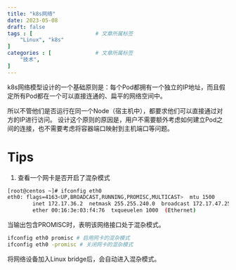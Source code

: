 ```yaml
---
title: "k8s网络"
date: 2023-05-08
draft: false
tags : [                    # 文章所属标签
    "Linux", "k8s"
]
categories : [              # 文章所属标签
    "技术",
]
---
```


k8s网络模型设计的一个基础原则是：每个Pod都拥有一个独立的IP地址，而且假定所有Pod都在一个可以直接连通的、扁平的网络空间中。

所以不管他们是否运行在同一个Node（宿主机中），都要求他们可以直接通过对方的IP进行访问。
设计这个原则的原因是，用户不需要额外考虑如何建立Pod之间的连接，也不需要考虑将容器端口映射到主机端口等问题。

# Tips

1. 查看一个网卡是否开启了混杂模式

```bash
[root@centos ~]# ifconfig eth0
eth0: flags=4163<UP,BROADCAST,RUNNING,PROMISC,MULTICAST>  mtu 1500
        inet 172.17.36.2  netmask 255.255.240.0  broadcast 172.17.47.255
        ether 00:16:3e:03:f4:76  txqueuelen 1000  (Ethernet)
```

当输出包含PROMISC时，表明该网络接口处于混杂模式。

```bash
ifconfig eth0 promisc # 启用网卡的混杂模式
ifconfig eth0 -promisc # 关闭网卡的混杂模式
```

将网络设备加入Linux bridge后，会自动进入混杂模式。